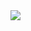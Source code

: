 <img src="https://us-tuna-sounds-images.voicemod.net/77b9acd6-b7d5-45f0-bf2d-73851c58bf42-1704763199529.png">
